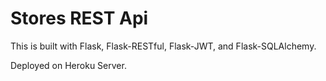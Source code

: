 # Stores REST Api

This is built with Flask, Flask-RESTful, Flask-JWT, and Flask-SQLAlchemy.

Deployed on Heroku Server.
